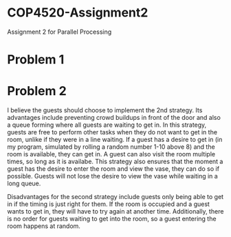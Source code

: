 # COP4520-Assignment2
Assignment 2 for Parallel Processing

# Problem 1

# Problem 2

I believe the guests should choose to implement the 2nd strategy. Its advantages include preventing crowd buildups in front of the door and also a queue forming where all guests are waiting to get in. In this strategy, guests are free to perform other tasks when they do not want to get in the room, unlike if they were in a line waiting. If a guest has a desire to get in (in my program, simulated by rolling a random number 1-10 above 8) and the room is available, they can get in. A guest can also visit the room multiple times, so long as it is availabe. This strategy also ensures that the moment a guest has the desire to enter the room and view the vase, they can do so if possible. Guests will not lose the desire to view the vase while waiting in a long queue.

Disadvantages for the second strategy include guests only being able to get in if the timing is just right for them. If the room is occupied and a guest wants to get in, they will have to try again at another time. Additionally, there is no order for guests waiting to get into the room, so a guest entering the room happens at random.
